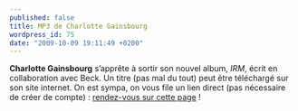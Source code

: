 ```yaml
---
published: false
title: MP3 de Charlotte Gainsbourg
wordpress_id: 75
date: "2009-10-09 19:11:49 +0200"
---
```


**Charlotte Gainsbourg** s’apprête à sortir son nouvel album, _IRM_, écrit en
collaboration avec Beck. Un titre (pas mal du tout) peut être téléchargé sur son
site internet. On est sympa, on vous file un lien direct (pas nécessaire de
créer de compte) : [rendez-vous sur cette page][1] !

[1]:
  http://www.charlottegainsbourg.com/index_download22.php?value=2380FCECA827FF4738371A9D2329A8ECE5C790C8E542EC376E80C8A879284280C8E51A1A29A70D42ED9074DFE56E80B4A721A7FC6F34060A237B37EC6E80421AEDE590A8FF&key=1C9E&v0=TOKEN&v1=0B5159010307&v7=7A0E0042585C11455C4626515D5D165356131357141E45786B2B4F5D4400&v18=51121540110004140B004402524304434D1F4F5F44560B555015021E5A5611140B0025555252105D4D480043444B&pId=61675
